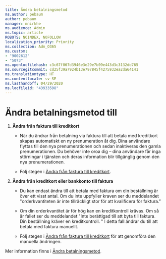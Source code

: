 ```yaml
---
title: Ändra betalningsmetod
ms.author: pebaum
author: pebaum
manager: mnirkhe
ms.audience: Admin
ms.topic: article
ROBOTS: NOINDEX, NOFOLLOW
localization_priority: Priority
ms.collection: Adm_O365
ms.custom:
- "9002612"
- "5073"
ms.openlocfilehash: c3c67f067d3946e3e29e7b09e443d3c3132dd765
ms.sourcegitcommit: cd25f39a7924b13e797845f4275932ea2da64141
ms.translationtype: HT
ms.contentlocale: sv-SE
ms.lasthandoff: 04/29/2020
ms.locfileid: "43933598"
---
```

# <a name="change-payment-method-fromto"></a>Ändra betalningsmetod till

1. **Ändra från faktura till kreditkort**

    - När du ändrar från betalning via faktura till att betala med kreditkort skapas automatiskt en ny prenumeration åt dig. Dina användare flyttas till den nya prenumerationen och sedan inaktiveras den gamla prenumerationen. Du behöver inte oroa dig – dina användare får inga störningar i tjänsten och deras information blir tillgänglig genom den nya prenumerationen. 

    - Följ stegen i [Ändra från faktura till kreditkort](https://docs.microsoft.com/microsoft-365/commerce/billing-and-payments/change-payment-method?view=o365-worldwide#change-from-invoice-to-credit-card-or-bank-account).

2. **Ändra från kreditkort eller bankkonto till faktura**

    - Du kan endast ändra till att betala med faktura om din beställning är över ett visst antal. Om du inte uppfyller kraven ser du meddelandet "orderkvantiteten är inte tillräckligt stor för att kvalificera för faktura.”

    - Om din orderkvantitet är för hög kan en kreditkontroll krävas. Om så är fallet ser du meddelandet "Inte berättigad till att byta till faktura. Din beställning kräver en kreditkontroll. " I detta fall ändrar du till att betala med faktura manuellt.

    - Följ stegen i [Ändra från faktura till kreditkort](https://docs.microsoft.com/microsoft-365/commerce/billing-and-payments/change-payment-method?view=o365-worldwide#change-from-credit-card-or-bank-account-to-invoice) för att genomföra den manuella ändringen.

Mer information finns i [Ändra betalningsmetod](https://docs.microsoft.com/microsoft-365/commerce/billing-and-payments/change-payment-method).
